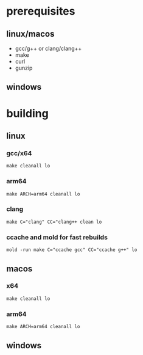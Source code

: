 # prerequisites

## linux/macos

- gcc/g++ or clang/clang++
- make
- curl
- gunzip

## windows

# building

## linux

### gcc/x64
```
make cleanall lo
```

### arm64
```
make ARCH=arm64 cleanall lo
```

### clang
```
make C="clang" CC="clang++ clean lo
```

### ccache and mold for fast rebuilds
```
mold -run make C="ccache gcc" CC="ccache g++" lo
```

## macos

### x64
```
make cleanall lo
```

### arm64
```
make ARCH=arm64 cleanall lo
```

## windows
